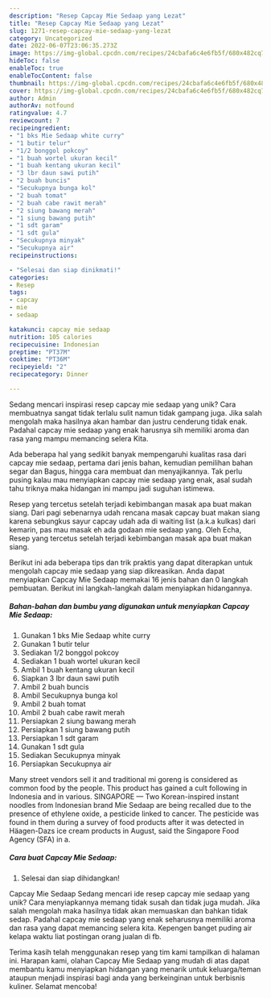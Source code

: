 ```yaml
---
description: "Resep Capcay Mie Sedaap yang Lezat"
title: "Resep Capcay Mie Sedaap yang Lezat"
slug: 1271-resep-capcay-mie-sedaap-yang-lezat
category: Uncategorized
date: 2022-06-07T23:06:35.273Z
image: https://img-global.cpcdn.com/recipes/24cbafa6c4e6fb5f/680x482cq70/capcay-mie-sedaap-foto-resep-utama.jpg
hideToc: false
enableToc: true
enableTocContent: false
thumbnail: https://img-global.cpcdn.com/recipes/24cbafa6c4e6fb5f/680x482cq70/capcay-mie-sedaap-foto-resep-utama.jpg
cover: https://img-global.cpcdn.com/recipes/24cbafa6c4e6fb5f/680x482cq70/capcay-mie-sedaap-foto-resep-utama.jpg
author: Admin
authorAv: notfound
ratingvalue: 4.7
reviewcount: 7
recipeingredient:
- "1 bks Mie Sedaap white curry"
- "1 butir telur"
- "1/2 bonggol pokcoy"
- "1 buah wortel ukuran kecil"
- "1 buah kentang ukuran kecil"
- "3 lbr daun sawi putih"
- "2 buah buncis"
- "Secukupnya bunga kol"
- "2 buah tomat"
- "2 buah cabe rawit merah"
- "2 siung bawang merah"
- "1 siung bawang putih"
- "1 sdt garam"
- "1 sdt gula"
- "Secukupnya minyak"
- "Secukupnya air"
recipeinstructions:

- "Selesai dan siap dinikmati!"
categories:
- Resep
tags:
- capcay
- mie
- sedaap

katakunci: capcay mie sedaap 
nutrition: 105 calories
recipecuisine: Indonesian
preptime: "PT37M"
cooktime: "PT36M"
recipeyield: "2"
recipecategory: Dinner

---
```





Sedang mencari inspirasi resep capcay mie sedaap yang unik? Cara membuatnya sangat tidak terlalu sulit namun tidak gampang juga. Jika salah mengolah maka hasilnya akan hambar dan justru cenderung tidak enak. Padahal capcay mie sedaap yang enak harusnya sih memiliki aroma dan rasa yang mampu memancing selera Kita.





Ada beberapa hal yang sedikit banyak mempengaruhi kualitas rasa dari capcay mie sedaap, pertama dari jenis bahan, kemudian pemilihan bahan segar dan Bagus, hingga cara membuat dan menyajikannya. Tak perlu pusing kalau mau menyiapkan capcay mie sedaap yang enak,      asal sudah tahu triknya maka hidangan ini mampu jadi suguhan istimewa.














Resep yang tercetus setelah terjadi kebimbangan masak apa buat makan siang. Dari pagi sebenarnya udah rencana masak capcay buat makan siang karena sebungkus sayur capcay udah ada di waiting list (a.k.a kulkas) dari kemarin, pas mau masak eh ada godaan mie sedaap yang. Oleh Echa, Resep yang tercetus setelah terjadi kebimbangan masak apa buat makan siang.






Berikut ini ada beberapa tips dan trik praktis yang dapat diterapkan untuk mengolah capcay mie sedaap yang siap dikreasikan. Anda dapat menyiapkan Capcay Mie Sedaap memakai 16 jenis bahan dan 0 langkah pembuatan. Berikut ini langkah-langkah dalam menyiapkan hidangannya.

<!--inarticleads1-->

##### Bahan-bahan dan bumbu yang digunakan untuk menyiapkan Capcay Mie Sedaap:

1. Gunakan 1 bks Mie Sedaap white curry
1. Gunakan 1 butir telur
1. Sediakan 1/2 bonggol pokcoy
1. Sediakan 1 buah wortel ukuran kecil
1. Ambil 1 buah kentang ukuran kecil
1. Siapkan 3 lbr daun sawi putih
1. Ambil 2 buah buncis
1. Ambil Secukupnya bunga kol
1. Ambil 2 buah tomat
1. Ambil 2 buah cabe rawit merah
1. Persiapkan 2 siung bawang merah
1. Persiapkan 1 siung bawang putih
1. Persiapkan 1 sdt garam
1. Gunakan 1 sdt gula
1. Sediakan Secukupnya minyak
1. Persiapkan Secukupnya air


Many street vendors sell it and traditional mi goreng is considered as common food by the people. This product has gained a cult following in Indonesia and in various. SINGAPORE — Two Korean-inspired instant noodles from Indonesian brand Mie Sedaap are being recalled due to the presence of ethylene oxide, a pesticide linked to cancer. The pesticide was found in them during a survey of food products after it was detected in Häagen-Dazs ice cream products in August, said the Singapore Food Agency (SFA) in a. 

<!--inarticleads2-->

##### Cara buat Capcay Mie Sedaap:


1. Selesai dan siap dihidangkan!

Capcay Mie Sedaap Sedang mencari ide resep capcay mie sedaap yang unik? Cara menyiapkannya memang tidak susah dan tidak juga mudah. Jika salah mengolah maka hasilnya tidak akan memuaskan dan bahkan tidak sedap. Padahal capcay mie sedaap yang enak seharusnya memiliki aroma dan rasa yang dapat memancing selera kita. Kepengen banget puding air kelapa waktu liat postingan orang jualan di fb. 

Terima kasih telah menggunakan resep yang tim kami tampilkan di halaman ini. Harapan kami, olahan Capcay Mie Sedaap yang mudah di atas dapat membantu kamu menyiapkan hidangan yang menarik untuk keluarga/teman ataupun menjadi inspirasi bagi anda yang berkeinginan untuk berbisnis kuliner. Selamat mencoba!
